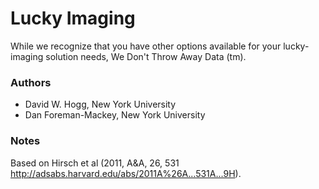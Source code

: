 # Lucky Imaging

While we recognize that you have other options available for your
lucky-imaging solution needs, We Don't Throw Away Data (tm).

### Authors

- David W. Hogg, New York University
- Dan Foreman-Mackey, New York University

### Notes

Based on Hirsch et al (2011, A&A, 26, 531
  <http://adsabs.harvard.edu/abs/2011A%26A...531A...9H>).
